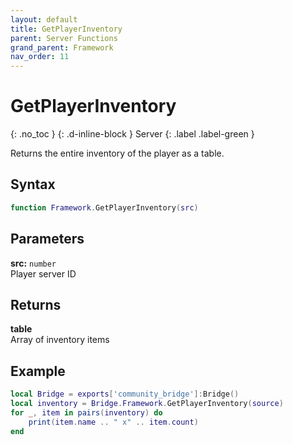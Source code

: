 ```yaml
---
layout: default
title: GetPlayerInventory
parent: Server Functions
grand_parent: Framework
nav_order: 11
---
```


# GetPlayerInventory
{: .no_toc }
{: .d-inline-block }
Server
{: .label .label-green }

Returns the entire inventory of the player as a table.

## Syntax

```lua
function Framework.GetPlayerInventory(src)
```

## Parameters

**src:** `number`  
Player server ID

## Returns

**table**  
Array of inventory items

## Example

```lua
local Bridge = exports['community_bridge']:Bridge()
local inventory = Bridge.Framework.GetPlayerInventory(source)
for _, item in pairs(inventory) do
    print(item.name .. " x" .. item.count)
end
```
